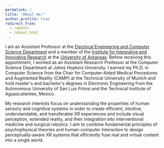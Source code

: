 ```yaml
---
permalink: /
title: "About me:"
author_profile: true
redirect_from: 
  - /about/
  - /about.html
---
```


I am an Assistant Professor at the [Electrical Engineering and Computer Science Department](https://eecs.uark.edu/) and a member of the [Institute for Integrative and Innovative Research](https://i3r.uark.edu/) at the [University of Arkansas](https://www.uark.edu/). Before receiving this appointment, I worked as an Assistant Research Professor at the Computer Science Department at Johns Hopkins University. I earned my Ph.D. in Computer Science from the Chair for Computer-Aided Medical Procedures and Augmented Reality (CAMP) at the Technical University of Munich and hold master's and bachelor's degrees in Electronic Engineering from the Autonomous University of San Luis Potosi and the Technical Institute of Aguascalientes, Mexico. 

My research interests focus on understanding the properties of human sensory and cognitive systems in order to create efficient, intuitive, understandable, and transferable XR experiences and include visual perception, extended reality, and their integration into interventional medicine and surgical robotics. I aim to combine fundamental principles of psychophysical theories and human-computer interaction to design perceptually-aware XR systems that efficiently fuse real and virtual content into a single world.
